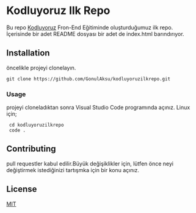 # Kodluyoruz Ilk Repo

Bu repo [Kodluyoruz](https://app.patika.dev) Fron-End Eğitiminde oluşturduğumuz ilk repo.
İçerisinde bir adet README dosyası bir adet de index.html barındırıyor.

## Installation
öncelikle projeyi clonelayın. 
```
git clone https://github.com/GonulAksu/kodluyoruzilkrepo.git
```
### Usage
projeyi cloneladıktan sonra Visual Studio Code programında açınız.
Linux için;
```
 cd kodluyoruzilkrepo
 code .
```
## Contributing 
pull requestler kabul edilir.Büyük değişiklikler için, lütfen önce neyi değiştirmek istediğinizi tartışmka için bir konu açınız.
## License
[MIT](https://choosealicense.com/licenses/mit/)





